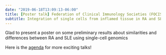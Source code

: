 ```yaml
---
date: "2019-06-18T13:09:13-06:00"
title: [Poster talk] Federation of Clinical Immunology Societies (FOCIS)
subtitle: Integration of single cells from inflamed tissue in RA and SLE reveals shared immune and stromal cell population
---
```


Glad to present a poster on some preliminary results about similarities and differences
between RA and SLE using single-cell genomics

Here is the [agenda](http://www.focisnet.org/meetings/focis-2019/) for more exciting talks!
